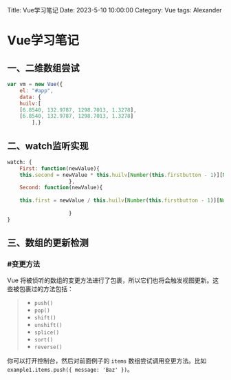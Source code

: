 Title: Vue学习笔记
Date: 2023-5-10 10:00:00
Category: Vue
tags: Alexander

# Vue学习笔记

## 一、二维数组尝试

```js
var vm = new Vue({
    el: "#app",
    data: {
    huilv:[
    [6.8540, 132.9787, 1298.7013, 1.3278],
    [6.8540, 132.9787, 1298.7013, 1.3278]
        ],}
```

## 二、watch监听实现

```js
watch: {
    First: function(newValue){
    this.second = newValue * this.huilv[Number(this.firstbutton - 1)][Number(this.secondbutton -1)];
                    },
    Second: function(newValue){
    
    this.first = newValue / this.huilv[Number(this.firstbutton - 1)][Number(this.secondbutton -1)];
    
                    }
}
```

## 三、数组的更新检测

### #变更方法

Vue 将被侦听的数组的变更方法进行了包裹，所以它们也将会触发视图更新。这些被包裹过的方法包括：

> - `push()`
> - `pop()`
> - `shift()`
> - `unshift()`
> - `splice()`
> - `sort()`
> - `reverse()`

你可以打开控制台，然后对前面例子的 `items` 数组尝试调用变更方法。比如 `example1.items.push({ message: 'Baz' })`。
